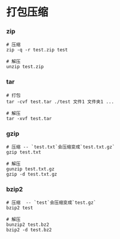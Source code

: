 # 打包压缩

### zip

```shell
# 压缩
zip -q -r test.zip test

# 解压
unzip test.zip
```

### tar

```shell
# 打包
tar -cvf test.tar ./test 文件1 文件夹1 ...

# 解压
tar -xvf test.tar
```

### gzip

```shell
# 压缩 -- `test.txt`会压缩变成`test.txt.gz`
gzip test.txt

# 解压
gunzip test.txt.gz
gzip -d test.txt.gz
```

### bzip2

```shell
# 压缩  -- `test`会压缩变成`test.gz`
bzip2 test

# 解压
bunzip2 test.bz2
bzip2 -d test.bz2
```

